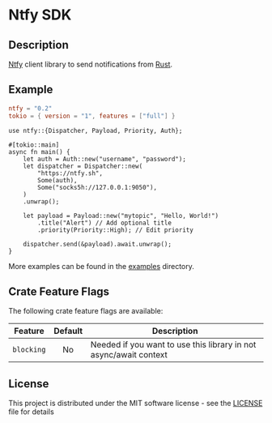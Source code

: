 # Ntfy SDK

## Description

[Ntfy](https://ntfy.sh) client library to send notifications from [Rust](https://rust-lang.org).

## Example

```toml
ntfy = "0.2"
tokio = { version = "1", features = ["full"] }
```

```rust,no_run
use ntfy::{Dispatcher, Payload, Priority, Auth};

#[tokio::main]
async fn main() {
    let auth = Auth::new("username", "password");
    let dispatcher = Dispatcher::new(
        "https://ntfy.sh",
        Some(auth),
        Some("socks5h://127.0.0.1:9050"),
    )
    .unwrap();

    let payload = Payload::new("mytopic", "Hello, World!")
        .title("Alert") // Add optional title
        .priority(Priority::High); // Edit priority

    dispatcher.send(&payload).await.unwrap();
}
```

More examples can be found in the [examples](./examples/) directory.

## Crate Feature Flags

The following crate feature flags are available:

| Feature             | Default | Description                                                                                                                |
| ------------------- | :-----: | -------------------------------------------------------------------------------------------------------------------------- |
| `blocking`          |   No    | Needed if you want to use this library in not async/await context                                                          |

## License

This project is distributed under the MIT software license - see the [LICENSE](LICENSE) file for details